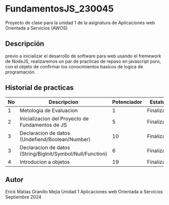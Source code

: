 # FundamentosJS_230045
Proyecto de clase para la unidad 1 de la asignatura de Aplicaciones web Orientada a Servicios (AWOS)

## Descripción

previo a inicializar el desarrollo de software para web usando el fremework de NodeJS, realizaremos un  par de practicas de repaso en javascript puro, con el objeto de confirmar los conocimientos basicos de logica de programación.

## Historial de practicas

|No|Descripcion|Potenciador|Estatus|
|--|--|--|--|
|1|Metologia de Evaluacion|1|Finalizada|
|2|Inicializacion del Proyecto de Fundamentos de JS|5|Finalizada|
|3|Declaracion de datos (Undefiend/Boolean/Number)|10|Finalizada|
|3|Declaracion de datos (String/BigInit/Symbol/Null/Function)|6|Finalizada|
|4|Introducion a objetos|19|Finalizada|



## Autor 
Erick Matias Granillo Mejia 
Unidad 1
Aplicaciones web Orientada a Servicios
Septiembre 2024
